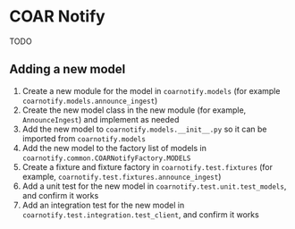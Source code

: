 # COAR Notify

TODO

## Adding a new model

1. Create a new module for the model in `coarnotify.models` (for example `coarnotify.models.announce_ingest`)
2. Create the new model class in the new module (for example, `AnnounceIngest`) and implement as needed
3. Add the new model to `coarnotify.models.__init__.py` so it can be imported from `coarnotify.models`
4. Add the new model to the factory list of models in `coarnotify.common.COARNotifyFactory.MODELS`
5. Create a fixture and fixture factory in `coarnotify.test.fixtures` (for example, `coarnotify.test.fixtures.announce_ingest`)
6. Add a unit test for the new model in `coarnotify.test.unit.test_models`, and confirm it works
7. Add an integration test for the new model in `coarnotify.test.integration.test_client`, and confirm it works